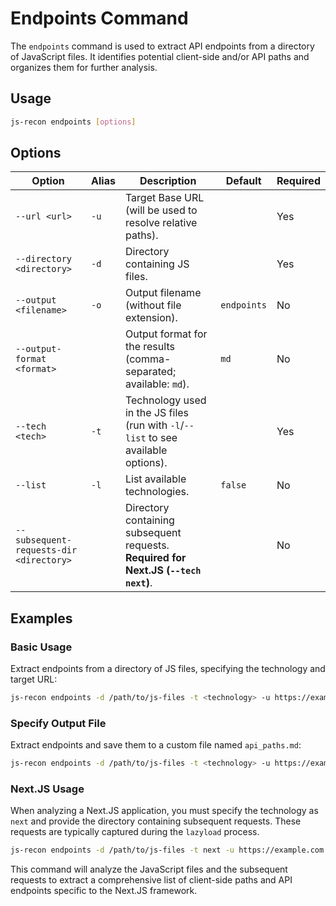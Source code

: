 # Endpoints Command

The `endpoints` command is used to extract API endpoints from a directory of JavaScript files. It identifies potential client-side and/or API paths and organizes them for further analysis.

## Usage

```bash
js-recon endpoints [options]
```

## Options

| Option | Alias | Description | Default | Required |
| --- | --- | --- | --- | --- |
| `--url <url>` | `-u` | Target Base URL (will be used to resolve relative paths). | | Yes |
| `--directory <directory>` | `-d` | Directory containing JS files. | | Yes |
| `--output <filename>` | `-o` | Output filename (without file extension). | `endpoints` | No |
| `--output-format <format>` | | Output format for the results (comma-separated; available: `md`). | `md` | No |
| `--tech <tech>` | `-t` | Technology used in the JS files (run with `-l`/`--list` to see available options). | | Yes |
| `--list` | `-l` | List available technologies. | `false` | No |
| `--subsequent-requests-dir <directory>` | | Directory containing subsequent requests. **Required for Next.JS (`--tech next`)**. | | No |

## Examples

### Basic Usage

Extract endpoints from a directory of JS files, specifying the technology and target URL:

```bash
js-recon endpoints -d /path/to/js-files -t <technology> -u https://example.com
```

### Specify Output File

Extract endpoints and save them to a custom file named `api_paths.md`:

```bash
js-recon endpoints -d /path/to/js-files -t <technology> -u https://example.com -o api_paths
```

### Next.JS Usage

When analyzing a Next.JS application, you must specify the technology as `next` and provide the directory containing subsequent requests. These requests are typically captured during the `lazyload` process.

```bash
js-recon endpoints -d /path/to/js-files -t next -u https://example.com --subsequent-requests-dir /path/to/js-files/___subsequent_requests
```

This command will analyze the JavaScript files and the subsequent requests to extract a comprehensive list of client-side paths and API endpoints specific to the Next.JS framework.
